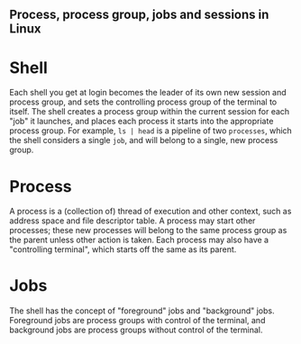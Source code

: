 ## Process, process group, jobs and sessions in Linux

# Shell
Each shell you get at login becomes the leader of its own new session and process group, and sets the controlling process group of the terminal to itself.
The shell creates a process group within the current session for each "job" it launches, and places each process it starts into the appropriate process group.
For example, `ls | head` is a pipeline of two `processes`, which the shell considers a single `job`, and will belong to a single, new process group.

# Process
A process is a (collection of) thread of execution and other context, such as address space and file descriptor table. A process may start other processes; these new processes will belong to the same process group as the parent unless other action is taken. Each process may also have a "controlling terminal", which starts off the same as its parent.

# Jobs
The shell has the concept of "foreground" jobs and "background" jobs. Foreground jobs are process groups with control of the terminal, and background jobs are process groups without control of the terminal.